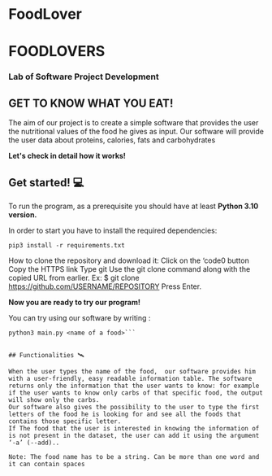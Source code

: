 # FoodLover
# FOODLOVERS 

### Lab of Software Project Development 
## GET TO KNOW WHAT YOU EAT!

The aim of our project is to create a simple software that provides the user the nutritional values of the food he gives as input. 
Our software will provide the user data about proteins, calories, fats and carbohydrates


**Let's check in detail how it works!**

## Get started! 💻
To run the program, as a prerequisite you should have at least **Python 3.10 version.**

In order to start you have to install the required dependencies: 
```
pip3 install -r requirements.txt
```
How to clone the repository and download it: 
Click on the ‘code0 button
Copy the HTTPS link 
Type git Use the git clone command along with the copied URL from earlier.
Ex: $ git clone https://github.com/USERNAME/REPOSITORY
Press Enter.

**Now you are ready to try our program!**

You can try using our software by writing :
```
python3 main.py <name of a food>```


## Functionalities 🛰

When the user types the name of the food,  our software provides him with a user-friendly, easy readable information table. The software returns only the information that the user wants to know: for example if the user wants to know only carbs of that specific food, the output will show only the carbs.
Our software also gives the possibility to the user to type the first letters of the food he is looking for and see all the foods that contains those specific letter.
If The food that the user is interested in knowing the information of is not present in the dataset, the user can add it using the argument ‘-a’ (--add).. 

Note: The food name has to be a string. Can be more than one word and it can contain spaces

